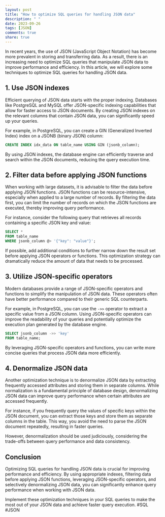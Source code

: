 ```yaml
---
layout: post
title: "How to optimize SQL queries for handling JSON data"
description: " "
date: 2023-09-26
tags: [JSON]
comments: true
share: true
---
```


In recent years, the use of JSON (JavaScript Object Notation) has become more prevalent in storing and transferring data. As a result, there is an increasing need to optimize SQL queries that manipulate JSON data to improve performance and efficiency. In this article, we will explore some techniques to optimize SQL queries for handling JSON data.

## 1. Use JSON indexes

Efficient querying of JSON data starts with the proper indexing. Databases like PostgreSQL and MySQL offer JSON-specific indexing capabilities that allow for faster access to JSON documents. By creating JSON indexes on the relevant columns that contain JSON data, you can significantly speed up your queries.

For example, in PostgreSQL, you can create a GIN (Generalized Inverted Index) index on a JSONB (binary JSON) column:

```sql
CREATE INDEX idx_data ON table_name USING GIN (jsonb_column);
```

By using JSON indexes, the database engine can efficiently traverse and search within the JSON documents, reducing the query execution time.

## 2. Filter data before applying JSON functions

When working with large datasets, it is advisable to filter the data before applying JSON functions. JSON functions can be resource-intensive, especially when applied to a large number of records. By filtering the data first, you can limit the number of records on which the JSON functions are executed, thereby improving query performance.

For instance, consider the following query that retrieves all records containing a specific JSON key and value:

```sql
SELECT *
FROM table_name
WHERE jsonb_column @> '{"key": "value"}';
```

If possible, add additional conditions to further narrow down the result set before applying JSON operators or functions. This optimization strategy can dramatically reduce the amount of data that needs to be processed.

## 3. Utilize JSON-specific operators

Modern databases provide a range of JSON-specific operators and functions to simplify the manipulation of JSON data. These operators often have better performance compared to their generic SQL counterparts.

For example, in PostgreSQL, you can use the `->>` operator to extract a specific value from a JSON column. Using JSON-specific operators can improve the readability of your queries and potentially optimize the execution plan generated by the database engine.

```sql
SELECT jsonb_column ->> 'key'
FROM table_name;
```

By leveraging JSON-specific operators and functions, you can write more concise queries that process JSON data more efficiently.

## 4. Denormalize JSON data

Another optimization technique is to denormalize JSON data by extracting frequently accessed attributes and storing them in separate columns. While normalization is a fundamental principle of database design, denormalizing JSON data can improve query performance when certain attributes are accessed frequently.

For instance, if you frequently query the values of specific keys within the JSON document, you can extract those keys and store them as separate columns in the table. This way, you avoid the need to parse the JSON document repeatedly, resulting in faster queries.

However, denormalization should be used judiciously, considering the trade-offs between query performance and data consistency.

## Conclusion

Optimizing SQL queries for handling JSON data is crucial for improving performance and efficiency. By using appropriate indexes, filtering data before applying JSON functions, leveraging JSON-specific operators, and selectively denormalizing JSON data, you can significantly enhance query performance when working with JSON data.

Implement these optimization techniques in your SQL queries to make the most out of your JSON data and achieve faster query execution. #SQL #JSON
